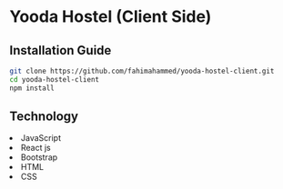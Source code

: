 # Yooda Hostel (Client Side)


## Installation Guide
```sh
git clone https://github.com/fahimahammed/yooda-hostel-client.git
cd yooda-hostel-client
npm install
```

## Technology
<li>JavaScript</li>
<li>React js</li>
<li>Bootstrap</li>
<li>HTML</li>
<li>CSS</li>

